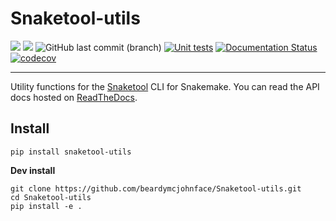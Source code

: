# Snaketool-utils

[![](https://img.shields.io/static/v1?label=Licence&message=MIT&color=black)](https://opensource.org/license/mit/)
[![](https://img.shields.io/static/v1?label=Install%20with&message=PIP&color=success)](https://pypi.org/project/snaketool-utils/)
![GitHub last commit (branch)](https://img.shields.io/github/last-commit/beardymcjohnface/Snaketool-utils/main)
[![Unit tests](https://github.com/beardymcjohnface/Snaketool-utils/actions/workflows/py-app.yml/badge.svg)](https://github.com/beardymcjohnface/Snaketool-utils/actions/workflows/py-app.yml)
[![Documentation Status](https://readthedocs.org/projects/snaketool-utils/badge/?version=latest)](https://snaketool-utils.readthedocs.io/en/latest/?badge=latest)
[![codecov](https://codecov.io/gh/beardymcjohnface/Snaketool-utils/branch/main/graph/badge.svg?token=oFnN9G4bEZ)](https://codecov.io/gh/beardymcjohnface/Snaketool-utils)

---

Utility functions for the [Snaketool](https://github.com/beardymcjohnface/Snaketool) CLI for Snakemake.
You can read the API docs hosted on [ReadTheDocs](https://snaketool-utils.readthedocs.io/en/latest/).

## Install

```shell
pip install snaketool-utils
```

__Dev install__

```shell
git clone https://github.com/beardymcjohnface/Snaketool-utils.git
cd Snaketool-utils
pip install -e .
```